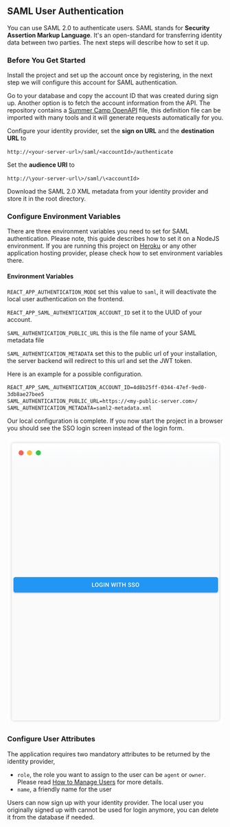 ## SAML User Authentication

You can use SAML 2.0 to authenticate users. SAML stands for **Security Assertion Markup Language**. It's an open-standard for transferring identity data between two parties. The next steps will describe how to set it up.

### Before You Get Started

Install the project and set up the account once by registering, in the next step we will configure this account for SAML authentication.

Go to your database and copy the account ID that was created during sign up. Another option is to fetch the account information from the API. The repository contains a [Summer Camp OpenAPI](https://github.com/public-park/summer-camp/blob/master/api-summer-camp.yaml) file, this definition file can be imported with many tools and it will generate requests automatically for you.

Configure your identity provider, set the **sign on URL** and the **destination URL** to

`http://<your-server-url>/saml/<accountId>/authenticate`

Set the **audience URI** to

`http://\your-server-url\>/saml/\<accountId>`

Download the SAML 2.0 XML metadata from your identity provider and store it in the root directory.

### Configure Environment Variables

There are three environment variables you need to set for SAML authentication. Please note, this guide describes how to set it on a NodeJS environment. If you are running this project on [Heroku](https://www.heroku.com) or any other application hosting provider, please check how to set environment variables there.

#### Environment Variables

`REACT_APP_AUTHENTICATION_MODE` set this value to `saml`, it will deactivate the local user authentication on the frontend.

`REACT_APP_SAML_AUTHENTICATION_ACCOUNT_ID` set it to the UUID of your account.

`SAML_AUTHENTICATION_PUBLIC_URL` this is the file name of your SAML metadata file

`SAML_AUTHENTICATION_METADATA` set this to the public url of your installation, the server backend will redirect to this url and set the JWT token.

Here is an example for a possible configuration.

```REACT_APP_AUTHENTICATION_MODE=saml
REACT_APP_SAML_AUTHENTICATION_ACCOUNT_ID=4d8b25ff-0344-47ef-9ed0-3db8ae27bee5
SAML_AUTHENTICATION_PUBLIC_URL=https://<my-public-server.com>/
SAML_AUTHENTICATION_METADATA=saml2-metadata.xml

```

Our local configuration is complete. If you now start the project in a browser you should see the SSO login screen instead of the login form.

<p align="center">
    <img src="../phone-login-sso@2x.png" alt="Phone Preview" width="500" />
</p>

### Configure User Attributes

The application requires two mandatory attributes to be returned by the identity provider,

- `role`, the role you want to assign to the user can be `agent` or `owner`. Please read [How to Manage Users](manage-users.md) for more details.
- `name`, a friendly name for the user

Users can now sign up with your identity provider. The local user you originally signed up with cannot be used for login anymore, you can delete it from the database if needed.

